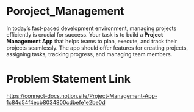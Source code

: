 # Poroject_Management
In today’s fast-paced development environment, managing projects efficiently is crucial for success. Your task is to build a **Project Management App** that helps teams to plan, execute, and track their projects seamlessly. The app should offer features for creating projects, assigning tasks, tracking progress, and managing team members.


# Problem Statement Link
https://connect-docs.notion.site/Project-Management-App-1c84d54f4ecb8034800cdbefe1e2be0d
